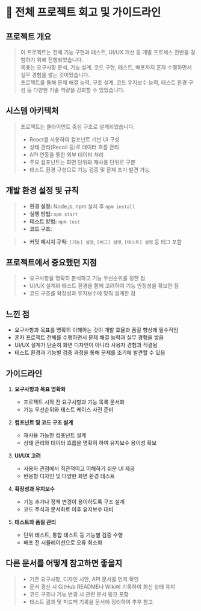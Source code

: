 # 📝 전체 프로젝트 회고 및 가이드라인

## 프로젝트 개요
> 이 프로젝트는 전체 기능 구현과 테스트, UI/UX 개선 등 개발 프로세스 전반을 경험하기 위해 진행되었습니다.  
> 목표는 요구사항 분석, 기능 설계, 코드 구현, 테스트, 배포까지 혼자 수행하면서 실무 경험을 쌓는 것이었습니다.  
> 프로젝트를 통해 문제 해결 능력, 구조 설계, 코드 유지보수 능력, 테스트 환경 구성 등 다양한 기술 역량을 강화할 수 있었습니다.

## 시스템 아키텍처
> 프로젝트는 클라이언트 중심 구조로 설계되었습니다.  
> - React를 사용하여 컴포넌트 기반 UI 구성  
> - 상태 관리(Recoil 등)로 데이터 흐름 관리  
> - API 연동을 통한 외부 데이터 처리  
> - 주요 컴포넌트는 화면 단위와 재사용 단위로 구분  
> - 테스트 환경 구성으로 기능 검증 및 문제 조기 발견 가능  

## 개발 환경 설정 및 규칙
> - **환경 설정:** Node.js, npm 설치 후 `npm install`  
> - **실행 방법:** `npm start`  
> - **테스트 방법:** `npm test`  
> - **코드 구조:**  

> - **커밋 메시지 규칙:** `[기능] 설명`, `[버그] 설명`, `[테스트] 설명` 등 태그 포함  

## 프로젝트에서 중요했던 지점
> - 요구사항을 명확히 분석하고 기능 우선순위를 정한 점  
> - UI/UX 설계와 테스트 환경을 함께 고려하여 기능 안정성을 확보한 점  
> - 코드 구조를 확장성과 유지보수에 맞춰 설계한 점  

## 느낀 점
- 요구사항과 목표를 명확히 이해하는 것이 개발 효율과 품질 향상에 필수적임  
- 혼자 프로젝트 전체를 수행하면서 문제 해결 능력과 실무 경험을 쌓음  
- UI/UX 설계가 단순히 화면 디자인이 아니라 사용자 경험과 직결됨  
- 테스트 환경과 기능별 검증 과정을 통해 문제를 조기에 발견할 수 있음  

## 가이드라인
1. **요구사항과 목표 명확화**  
   - 프로젝트 시작 전 요구사항과 기능 목록 문서화  
   - 기능 우선순위와 테스트 케이스 사전 준비  

2. **컴포넌트 및 코드 구조 설계**  
   - 재사용 가능한 컴포넌트 설계  
   - 상태 관리와 데이터 흐름을 명확히 하여 유지보수 용이성 확보  

3. **UI/UX 고려**  
   - 사용자 관점에서 직관적이고 이해하기 쉬운 UI 제공  
   - 반응형 디자인 및 다양한 화면 환경 테스트  

4. **확장성과 유지보수**  
   - 기능 추가나 정책 변경이 용이하도록 구조 설계  
   - 코드 주석과 문서화로 이후 유지보수 대비  

5. **테스트와 품질 관리**  
   - 단위 테스트, 통합 테스트 등 기능별 검증 수행  
   - 배포 전 시뮬레이션으로 오류 최소화  

## 다른 문서를 어떻게 참고하면 좋을지
> - 기존 요구사항, 디자인 시안, API 문서를 먼저 확인  
> - 문서 갱신 시 GitHub README나 Wiki에 기록하여 최신 상태 유지  
> - 코드 구조나 기능 변경 시 관련 문서 링크 포함  
> - 테스트 결과 및 피드백 기록을 문서에 정리하여 추후 참고
